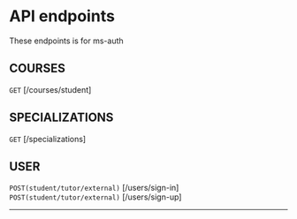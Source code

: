 # API endpoints

These endpoints is for ms-auth

## COURSES
`GET` [/courses/student] <br/>

## SPECIALIZATIONS
`GET` [/specializations] <br/>

## USER
`POST(student/tutor/external)` [/users/sign-in] <br/>
`POST(student/tutor/external)` [/users/sign-up] <br/>
___